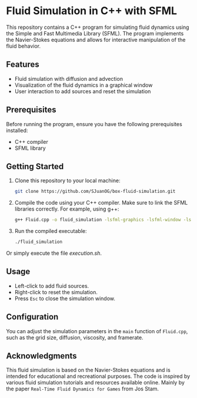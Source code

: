 # Fluid Simulation in C++ with SFML

This repository contains a C++ program for simulating fluid dynamics using the Simple and Fast Multimedia Library (SFML). The program implements the Navier-Stokes equations and allows for interactive manipulation of the fluid behavior.

## Features

- Fluid simulation with diffusion and advection
- Visualization of the fluid dynamics in a graphical window
- User interaction to add sources and reset the simulation

## Prerequisites

Before running the program, ensure you have the following prerequisites installed:

- C++ compiler
- SFML library

## Getting Started

1. Clone this repository to your local machine:

   ```bash
   git clone https://github.com/SJuanOG/box-fluid-simulation.git
   ```

2. Compile the code using your C++ compiler. Make sure to link the SFML libraries correctly. For example, using g++:

   ```bash
   g++ Fluid.cpp -o fluid_simulation -lsfml-graphics -lsfml-window -lsfml-system
   ```

3. Run the compiled executable:

   ```bash
   ./fluid_simulation
   ```

Or simply execute the file *execution.sh*.

## Usage

- Left-click to add fluid sources.
- Right-click to reset the simulation.
- Press `Esc` to close the simulation window.

## Configuration

You can adjust the simulation parameters in the `main` function of `Fluid.cpp`, such as the grid size, diffusion, viscosity, and framerate.


## Acknowledgments

This fluid simulation is based on the Navier-Stokes equations and is intended for educational and recreational purposes. The code is inspired by various fluid simulation tutorials and resources available online. Mainly by the paper `Real-Time Fluid Dynamics for Games` from Jos Stam.
